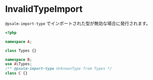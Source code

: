 # InvalidTypeImport

`@psalm-import-type` でインポートされた型が無効な場合に発行されます。

```php
<?php

namespace A;

class Types {}

namespace B;
use A\Types;
/** @psalm-import-type UnknownType from Types */
class C {}
```
